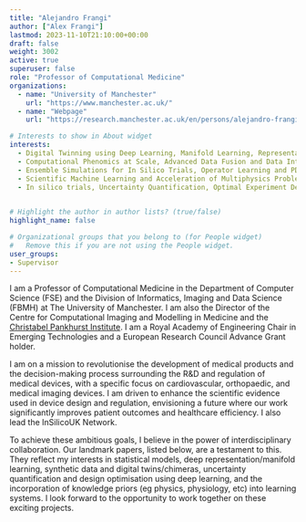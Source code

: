 ```yaml
---
title: "Alejandro Frangi"
author: ["Alex Frangi"]
lastmod: 2023-11-10T21:10:00+00:00
draft: false
weight: 3002
active: true
superuser: false
role: "Professor of Computational Medicine"
organizations:
  - name: "University of Manchester"
    url: "https://www.manchester.ac.uk/"
  - name: "Webpage"
    url: "https://research.manchester.ac.uk/en/persons/alejandro-frangi/"

# Interests to show in About widget
interests:
  - Digital Twinning using Deep Learning, Manifold Learning, Representation Learning
  - Computational Phenomics at Scale, Advanced Data Fusion and Data Integration
  - Ensemble Simulations for In Silico Trials, Operator Learning and PDE Solving by Neural Nets
  - Scientific Machine Learning and Acceleration of Multiphysics Problems in Computational Physiology
  - In silico trials, Uncertainty Quantification, Optimal Experiment Design, Surrogate Modelling

  
# Highlight the author in author lists? (true/false)
highlight_name: false

# Organizational groups that you belong to (for People widget)
#   Remove this if you are not using the People widget.
user_groups:
- Supervisor
---
```

I am a Professor of Computational Medicine in the Department of Computer Science (FSE) and the Division of Informatics, Imaging and Data Science (FBMH) at The University of Manchester. I am also the Director of the Centre for Computational Imaging and Modelling in Medicine and the [Christabel Pankhurst Institute](https://www.pankhurst.manchester.ac.uk/). I am a Royal Academy of Engineering Chair in Emerging Technologies and a European Research Council Advance Grant holder.

I am on a mission to revolutionise the development of medical products and the decision-making process surrounding the R&D and regulation of medical devices, with a specific focus on cardiovascular, orthopaedic, and medical imaging devices. I am driven to enhance the scientific evidence used in device design and regulation, envisioning a future where our work significantly improves patient outcomes and healthcare efficiency. I also lead the InSilicoUK Network.

To achieve these ambitious goals, I believe in the power of interdisciplinary collaboration. Our landmark papers, listed below, are a testament to this. They reflect my interests in statistical models, deep representation/manifold learning, synthetic data and digital twins/chimeras, uncertainty quantification and design optimisation using deep learning, and the incorporation of knowledge priors (eg physics, physiology, etc) into learning systems. I look forward to the opportunity to work together on these exciting projects.  
